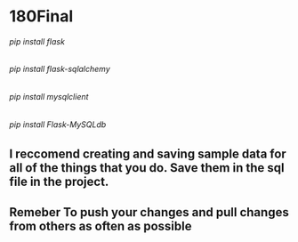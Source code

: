 # 180Final
###### pip install flask
###### pip install flask-sqlalchemy
###### pip install mysqlclient
###### pip install Flask-MySQLdb
######  
###### 
###### 
## I reccomend creating and saving sample data for all of the things that you do. Save them in the sql file in the project.
##
##
## Remeber To push your changes and pull changes from others as often as possible
